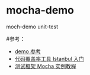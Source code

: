 # mocha-demo

moch-demo unit-test

#参考：

- [demo 参考](https://github.com/wangding/grunt-demo/tree/mocha-be/)
- [代码覆盖率工具 Istanbul 入门](http://www.ruanyifeng.com/blog/2015/06/istanbul.html)
- [测试框架 Mocha 实例教程](https://www.ruanyifeng.com/blog/2015/12/a-mocha-tutorial-of-examples.html)
